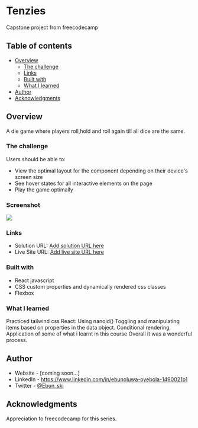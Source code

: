 # Tenzies

Capstone project from freecodecamp

## Table of contents

- [Overview](#overview)
  - [The challenge](#the-challenge)
  - [Links](#links)
  - [Built with](#built-with)
  - [What I learned](#what-i-learned)
- [Author](#author)
- [Acknowledgments](#acknowledgments)

## Overview

A die game where players roll,hold and roll again till all dice are the same.

### The challenge

Users should be able to:

- View the optimal layout for the component depending on their device's screen size
- See hover states for all interactive elements on the page
- Play the game optimally

### Screenshot

![](./screenshot.jpg)

### Links

- Solution URL: [Add solution URL here](https://your-solution-url.com)
- Live Site URL: [Add live site URL here](https://your-live-site-url.com)

### Built with

- React javascript
- CSS custom properties and dynamically rendered css classes
- Flexbox

### What I learned

Practiced tailwind css
React:
Using nanoid()
Toggling and manipulating items based on properties in the data object.
Conditional rendering.
Application of some of what i learnt in this course
Overall it was a wonderful process.

## Author

- Website - [coming soon...]
- LinkedIn - https://www.linkedin.com/in/ebunoluwa-oyebola-1490021b1
- Twitter - [@Ebun_ski](https://www.twitter.com/Ebun_ski)

## Acknowledgments

Appreciation to freecodecamp for this series.
